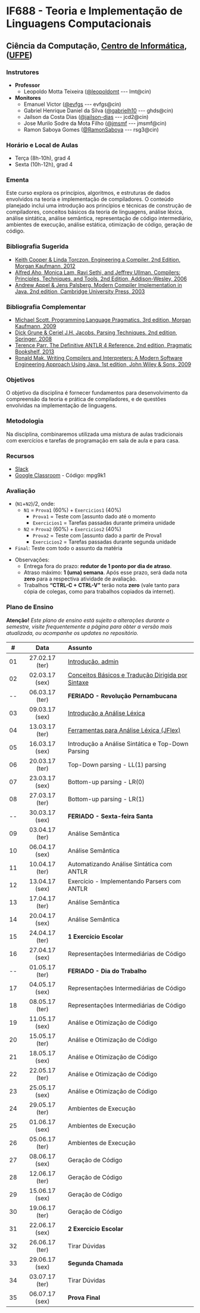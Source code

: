 # IF688 - Teoria e Implementação de Linguagens Computacionais

## Ciência da Computação, [Centro de Informática](http://www.cin.ufpe.br), ([UFPE](http://www.ufpe.br))

### Instrutores

* **Professor** 
  * Leopoldo Motta Teixeira ([@leopoldomt](https://github.com/leopoldomt) --- lmt@cin)
* **Monitores** 
  * Emanuel Victor ([@evfgs](https://github.com/evfgs) --- evfgs@cin)
  * Gabriel Henrique Daniel da Silva ([@gabrielh10](https://github.com/gabrielh10) --- ghds@cin)
  * Jailson da Costa Dias ([@jailson-dias](https://github.com/jailson-dias) --- jcd2@cin)
  * Jose Murilo Sodre da Mota Filho ([@jmsmf](https://github.com/jmsmf) --- jmsmf@cin)
  * Ramon Saboya Gomes ([@RamonSaboya](https://github.com/RamonSaboya) --- rsg3@cin)
  
### Horário e Local de Aulas

* Terça (8h-10h), grad 4
* Sexta (10h-12h), grad 4

### Ementa

Este curso explora os princípios, algoritmos, e estruturas de dados envolvidos na teoria e implementação de compiladores. 
O conteúdo planejado inclui uma introdução aos princípios e técnicas de construção de compiladores, conceitos básicos da teoria de linguagens, análise léxica, análise sintática, análise semântica, representação de código intermediário, ambientes de execução, análise estática, otimização de código, geração de código.

### Bibliografia Sugerida

- [Keith Cooper & Linda Torczon. Engineering a Compiler. 2nd Edition, Morgan Kaufmann, 2012](https://www.elsevier.com/books/engineering-a-compiler/cooper/978-0-12-088478-0)
- [Alfred Aho, Monica Lam, Ravi Sethi, and Jeffrey Ullman. Compilers: Principles, Techniques, and Tools. 2nd Edition, Addison-Wesley, 2006](http://dragonbook.stanford.edu)
- [Andrew Appel & Jens Palsberg. Modern Compiler Implementation in Java. 2nd edition, Cambridge University Press, 2003](https://www.cs.princeton.edu/~appel/modern/java/)

### Bibliografia Complementar
- [Michael Scott. Programming Language Pragmatics. 3rd edition, Morgan Kaufmann, 2009](https://www.cs.rochester.edu/u/scott/pragmatics/3e/)
- [Dick Grune & Ceriel J.H. Jacobs. Parsing Techniques. 2nd edition, Springer, 2008](https://dickgrune.com/Books/PTAPG_2nd_Edition/)
- [Terence Parr. The Definitive ANTLR 4 Reference. 2nd edition, Pragmatic Bookshelf, 2013](https://pragprog.com/book/tpantlr2/the-definitive-antlr-4-reference)
- [Ronald Mak. Writing Compilers and Interpreters: A Modern Software Engineering Approach Using Java. 1st edition, John Wiley & Sons, 2009](http://www.wiley.com/WileyCDA/WileyTitle/productCd-0470177071.html)

### Objetivos

O objetivo da disciplina é fornecer fundamentos para desenvolvimento da compreensão da teoria e prática de compiladores, e de questões envolvidas na implementação de linguagens.

### Metodologia

Na disciplina, combinaremos utilizada uma mistura de aulas tradicionais com exercícios e tarefas de programação em sala de aula e para casa. 

### Recursos

- [Slack](http://if688.slack.com)
- [Google Classroom](http://classroom.google.com) - Código: mpg9k1

### Avaliação

* (`N1`+`N2`)/2, onde:
  * `N1` = `Prova1` (60%) + `Exercicios1` (40%)
    * `Prova1` = Teste com [assunto dado até o momento
    * `Exercicios1` = Tarefas passadas durante primeira unidade
  * `N2` = `Prova2` (60%) + `Exercicios2` (40%)
    * `Prova2` = Teste com [assunto dado a partir de Prova1 
    * `Exercicios2` = Tarefas passadas durante segunda unidade
* `Final`: Teste com todo o assunto da matéria

- Observações:
  - Entrega fora do prazo: **redutor de 1 ponto por dia de atraso**. 
  - Atraso máximo: **1 (uma) semana**. Após esse prazo, será dada nota **zero** para a respectiva atividade de avaliação.
  - Trabalhos **“CTRL-C + CTRL-V”** terão nota **zero** (vale tanto para cópia de colegas, como para trabalhos copiados da internet).

### Plano de Ensino

**Atenção!** 
*Este plano de ensino está sujeito a alterações durante o semestre, visite frequentemente a página para obter a versão mais atualizada, ou acompanhe os updates no repositório.*

| # | Data | Assunto |
|:---:|:----:|:----------------------|
| 01 | 27.02.17 (ter) | [Introdução, admin](2018.1/2018-02-27.md) |
| 02 | 02.03.17 (sex) | [Conceitos Básicos e Tradução Dirigida por Sintaxe](2018.1/2018-03-02.md) |
| -- | 06.03.17 (ter) | **FERIADO - Revolução Pernambucana** |
| 03 | 09.03.17 (sex) | [Introdução a Análise Léxica](2018.1/2018-03-09.md) |
| 04 | 13.03.17 (ter) | [Ferramentas para Análise Léxica (JFlex)](2018.1/2018-03-13.md) |
| 05 | 16.03.17 (sex) | Introdução a Análise Sintática e Top-Down Parsing |
| 06 | 20.03.17 (ter) | Top-Down parsing - LL(1) parsing |
| 07 | 23.03.17 (sex) | Bottom-up parsing - LR(0) |
| 08 | 27.03.17 (ter) | Bottom-up parsing - LR(1) |
| -- | 30.03.17 (sex) | **FERIADO - Sexta-feira Santa** |
| 09 | 03.04.17 (ter) | Análise Semântica |
| 10 | 06.04.17 (sex) | Análise Semântica |
| 11 | 10.04.17 (ter) | Automatizando Análise Sintática com ANTLR |
| 12 | 13.04.17 (sex) | Exercício - Implementando Parsers com ANTLR |
| 13 | 17.04.17 (ter) | Análise Semântica |
| 14 | 20.04.17 (sex) | Análise Semântica |
| 15 | 24.04.17 (ter) | **1 Exercício Escolar** |
| 16 | 27.04.17 (sex) | Representações Intermediárias de Código |
| -- | 01.05.17 (ter) | **FERIADO - Dia do Trabalho** |
| 17 | 04.05.17 (sex) | Representações Intermediárias de Código |
| 18 | 08.05.17 (ter) | Representações Intermediárias de Código |
| 19 | 11.05.17 (sex) | Análise e Otimização de Código |
| 20 | 15.05.17 (ter) | Análise e Otimização de Código |
| 21 | 18.05.17 (sex) | Análise e Otimização de Código |
| 22 | 22.05.17 (ter) | Análise e Otimização de Código |
| 23 | 25.05.17 (sex) | Análise e Otimização de Código |
| 24 | 29.05.17 (ter) | Ambientes de Execução |
| 25 | 01.06.17 (sex) | Ambientes de Execução |
| 26 | 05.06.17 (ter) | Ambientes de Execução |
| 27 | 08.06.17 (sex) | Geração de Código |
| 28 | 12.06.17 (ter) | Geração de Código |
| 29 | 15.06.17 (sex) | Geração de Código |
| 30 | 19.06.17 (ter) | Geração de Código |
| 31 | 22.06.17 (sex) | **2 Exercício Escolar**  |
| 32 | 26.06.17 (ter) | Tirar Dúvidas |
| 33 | 29.06.17 (sex) | **Segunda Chamada** |
| 34 | 03.07.17 (ter) | Tirar Dúvidas |
| 35 | 06.07.17 (sex) | **Prova Final**  |
